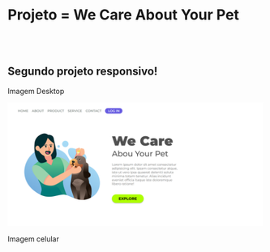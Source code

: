 <h1 style: bold>Projeto = We Care About Your Pet</h1>
<br>
<br>
<h2>Segundo projeto responsivo!</h2>
<p>Imagem Desktop</p>
<img src="https://github.com/joaovictorar/Projeto-We-Care/blob/main/img/wecare-desktop.PNG?raw=true">
<p>Imagem celular</p>
